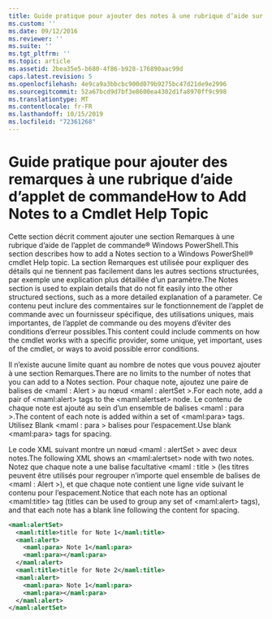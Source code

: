 ```yaml
---
title: Guide pratique pour ajouter des notes à une rubrique d’aide sur une applet de commande | Microsoft Docs
ms.custom: ''
ms.date: 09/12/2016
ms.reviewer: ''
ms.suite: ''
ms.tgt_pltfrm: ''
ms.topic: article
ms.assetid: 2bea35e5-b680-4f86-b928-176890aac99d
caps.latest.revision: 5
ms.openlocfilehash: 4e9ca9a3bbcbc900d079b9275bc47d21de9e2996
ms.sourcegitcommit: 52a67bcd9d7bf3e8600ea4302d1fa8970ff9c998
ms.translationtype: MT
ms.contentlocale: fr-FR
ms.lasthandoff: 10/15/2019
ms.locfileid: "72361268"
---
```

# <a name="how-to-add-notes-to-a-cmdlet-help-topic"></a><span data-ttu-id="7aa97-102">Guide pratique pour ajouter des remarques à une rubrique d’aide d’applet de commande</span><span class="sxs-lookup"><span data-stu-id="7aa97-102">How to Add Notes to a Cmdlet Help Topic</span></span>

<span data-ttu-id="7aa97-103">Cette section décrit comment ajouter une section Remarques à une rubrique d’aide de l’applet de commande® Windows PowerShell.</span><span class="sxs-lookup"><span data-stu-id="7aa97-103">This section describes how to add a Notes section to a Windows PowerShell® cmdlet Help topic.</span></span> <span data-ttu-id="7aa97-104">La section Remarques est utilisée pour expliquer des détails qui ne tiennent pas facilement dans les autres sections structurées, par exemple une explication plus détaillée d’un paramètre.</span><span class="sxs-lookup"><span data-stu-id="7aa97-104">The Notes section is used to explain details that do not fit easily into the other structured sections, such as a more detailed explanation of a parameter.</span></span> <span data-ttu-id="7aa97-105">Ce contenu peut inclure des commentaires sur le fonctionnement de l’applet de commande avec un fournisseur spécifique, des utilisations uniques, mais importantes, de l’applet de commande ou des moyens d’éviter des conditions d’erreur possibles.</span><span class="sxs-lookup"><span data-stu-id="7aa97-105">This content could include comments on how the cmdlet works with a specific provider, some unique, yet important, uses of the cmdlet, or ways to avoid possible error conditions.</span></span>

<span data-ttu-id="7aa97-106">Il n’existe aucune limite quant au nombre de notes que vous pouvez ajouter à une section Remarques.</span><span class="sxs-lookup"><span data-stu-id="7aa97-106">There are no limits to the number of notes that you can add to a Notes section.</span></span> <span data-ttu-id="7aa97-107">Pour chaque note, ajoutez une paire de balises de \<maml : Alert > au nœud \<maml : alertSet >.</span><span class="sxs-lookup"><span data-stu-id="7aa97-107">For each note, add a pair of \<maml:alert> tags to the \<maml:alertset> node.</span></span> <span data-ttu-id="7aa97-108">Le contenu de chaque note est ajouté au sein d’un ensemble de balises \<maml : para >.</span><span class="sxs-lookup"><span data-stu-id="7aa97-108">The content of each note is added within a set of \<maml:para> tags.</span></span> <span data-ttu-id="7aa97-109">Utilisez Blank \<maml : para > balises pour l’espacement.</span><span class="sxs-lookup"><span data-stu-id="7aa97-109">Use blank \<maml:para> tags for spacing.</span></span>

<span data-ttu-id="7aa97-110">Le code XML suivant montre un nœud \<maml : alertSet > avec deux notes.</span><span class="sxs-lookup"><span data-stu-id="7aa97-110">The following XML shows an \<maml:alertset> node with two notes.</span></span> <span data-ttu-id="7aa97-111">Notez que chaque note a une balise facultative \<maml : title > (les titres peuvent être utilisés pour regrouper n’importe quel ensemble de balises de \<maml : Alert >), et que chaque note contient une ligne vide suivant le contenu pour l’espacement.</span><span class="sxs-lookup"><span data-stu-id="7aa97-111">Notice that each note has an optional \<maml:title> tag (titles can be used to group any set of \<maml:alert> tags), and that each note has a blank line following the content for spacing.</span></span>

```xml
<maml:alertSet>
  <maml:title>title for Note 1</maml:title>
  <maml:alert>
    <maml:para> Note 1</maml:para>
    <maml:para></maml:para>
  </maml:alert>
  <maml:title>title for Note 2</maml:title>
  <maml:alert>
    <maml:para> Note 1</maml:para>
    <maml:para></maml:para>
  </maml:alert>
</maml:alertSet>
```




